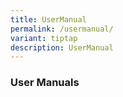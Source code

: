 ```yaml
---
title: UserManual
permalink: /usermanual/
variant: tiptap
description: UserManual
---
```

<h3>User Manuals</h3>
<p></p>